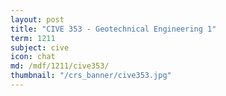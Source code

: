 ```yaml
---
layout: post
title: "CIVE 353 - Geotechnical Engineering 1"
term: 1211
subject: cive
icon: chat
md: /mdf/1211/cive353/
thumbnail: "/crs_banner/cive353.jpg"
---
```

